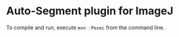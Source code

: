 Auto-Segment plugin for ImageJ
==============================
To compile and run, execute `mvn -Pexec` from the command line.
